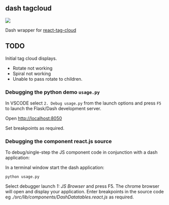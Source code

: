 ## dash tagcloud

![](https://raw.githubusercontent.com/IjzerenHein/react-tag-cloud/master/react-tag-cloud.gif)


Dash wrapper for [react-tag-cloud](https://github.com/IjzerenHein/react-tag-cloud)

## TODO

Initial tag cloud displays.

* Rotate not working
* Spiral not working
* Unable to pass rotate to children.

### Debugging the python demo `usage.py`

In VSCODE select `2. Debug usage.py` from the launch options and press `F5` to launch the
Flask/Dash development server.

Open [http://localhost:8050](http://localhost:8050)

Set breakpoints as required.

### Debugging the component react.js source

To debug/single-step the JS component code in conjunction with a dash application:

In a terminal window start the dash application:

    python usage.py

Select debugger launch *1: JS Browser* and press F5. The chrome browser
will open and display your application. Enter breakpoints in the source
code eg *./src/lib/components/DashDatatables.react.js* as required.
